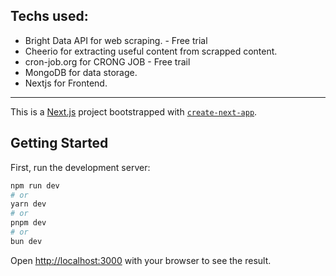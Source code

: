 ## Techs used:
- Bright Data API for web scraping. - Free trial
- Cheerio for extracting useful content from scrapped content.
- cron-job.org for CRONG JOB - Free trail
- MongoDB for data storage.
- Nextjs for Frontend.

---


This is a [Next.js](https://nextjs.org) project bootstrapped with [`create-next-app`](https://nextjs.org/docs/app/api-reference/cli/create-next-app).

## Getting Started

First, run the development server:

```bash
npm run dev
# or
yarn dev
# or
pnpm dev
# or
bun dev
```

Open [http://localhost:3000](http://localhost:3000) with your browser to see the result.




